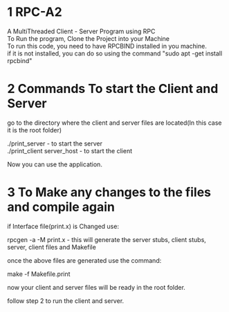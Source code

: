 # 1 RPC-A2
A MultiThreaded Client - Server Program using RPC  
To Run the program, Clone the Project into your Machine  
To run this code, you need to have RPCBIND installed in you machine.   
if it is not installed, you can do so using the command "sudo apt -get install rpcbind"  

# 2 Commands To start the Client and Server 
go to the directory where the client and server files are located(In this case it is the root folder)  

./print_server - to start the server    
./print_client server_host - to start the client    

Now you can use the application.  


# 3 To Make any changes to the files and compile again  

if Interface file(print.x) is Changed use:  

rpcgen -a -M print.x - this will generate the server stubs, client stubs, server, client files and Makefile 
 
 
once the above files are generated use the command:  

make -f Makefile.print

now your client and server files will be ready in the root folder.

follow step 2 to run the client and server. 
